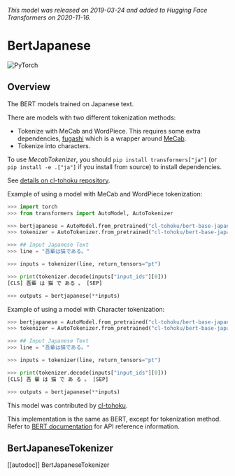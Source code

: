 <!--Copyright 2020 The HuggingFace Team. All rights reserved.

Licensed under the Apache License, Version 2.0 (the "License"); you may not use this file except in compliance with
the License. You may obtain a copy of the License at

http://www.apache.org/licenses/LICENSE-2.0

Unless required by applicable law or agreed to in writing, software distributed under the License is distributed on
an "AS IS" BASIS, WITHOUT WARRANTIES OR CONDITIONS OF ANY KIND, either express or implied. See the License for the
specific language governing permissions and limitations under the License.

⚠️ Note that this file is in Markdown but contain specific syntax for our doc-builder (similar to MDX) that may not be
rendered properly in your Markdown viewer.

-->
*This model was released on 2019-03-24 and added to Hugging Face Transformers on 2020-11-16.*

# BertJapanese

<div class="flex flex-wrap space-x-1">
<img alt="PyTorch" src="https://img.shields.io/badge/PyTorch-DE3412?style=flat&logo=pytorch&logoColor=white">
</div>

## Overview

The BERT models trained on Japanese text.

There are models with two different tokenization methods:

- Tokenize with MeCab and WordPiece. This requires some extra dependencies, [fugashi](https://github.com/polm/fugashi) which is a wrapper around [MeCab](https://taku910.github.io/mecab/).
- Tokenize into characters.

To use *MecabTokenizer*, you should `pip install transformers["ja"]` (or `pip install -e .["ja"]` if you install
from source) to install dependencies.

See [details on cl-tohoku repository](https://github.com/cl-tohoku/bert-japanese).

Example of using a model with MeCab and WordPiece tokenization:

```python
>>> import torch
>>> from transformers import AutoModel, AutoTokenizer

>>> bertjapanese = AutoModel.from_pretrained("cl-tohoku/bert-base-japanese")
>>> tokenizer = AutoTokenizer.from_pretrained("cl-tohoku/bert-base-japanese")

>>> ## Input Japanese Text
>>> line = "吾輩は猫である。"

>>> inputs = tokenizer(line, return_tensors="pt")

>>> print(tokenizer.decode(inputs["input_ids"][0]))
[CLS] 吾輩 は 猫 で ある 。 [SEP]

>>> outputs = bertjapanese(**inputs)
```

Example of using a model with Character tokenization:

```python
>>> bertjapanese = AutoModel.from_pretrained("cl-tohoku/bert-base-japanese-char")
>>> tokenizer = AutoTokenizer.from_pretrained("cl-tohoku/bert-base-japanese-char")

>>> ## Input Japanese Text
>>> line = "吾輩は猫である。"

>>> inputs = tokenizer(line, return_tensors="pt")

>>> print(tokenizer.decode(inputs["input_ids"][0]))
[CLS] 吾 輩 は 猫 で あ る 。 [SEP]

>>> outputs = bertjapanese(**inputs)
```

This model was contributed by [cl-tohoku](https://huggingface.co/cl-tohoku).

<Tip>

This implementation is the same as BERT, except for tokenization method. Refer to [BERT documentation](bert) for
API reference information.

</Tip>

## BertJapaneseTokenizer

[[autodoc]] BertJapaneseTokenizer
